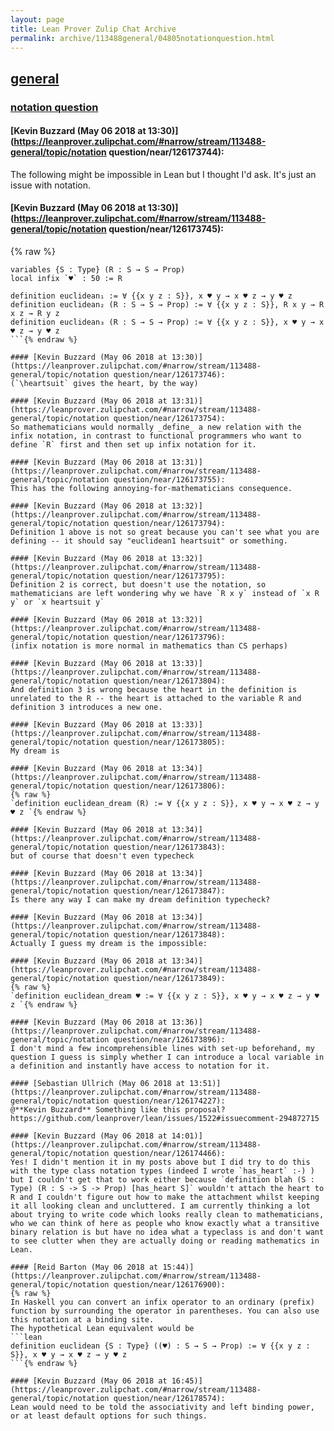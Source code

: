 ```yaml
---
layout: page
title: Lean Prover Zulip Chat Archive 
permalink: archive/113488general/04805notationquestion.html
---
```


## [general](index.html)
### [notation question](04805notationquestion.html)

#### [Kevin Buzzard (May 06 2018 at 13:30)](https://leanprover.zulipchat.com/#narrow/stream/113488-general/topic/notation question/near/126173744):
The following might be impossible in Lean but I thought I'd ask. It's just an issue with notation.

#### [Kevin Buzzard (May 06 2018 at 13:30)](https://leanprover.zulipchat.com/#narrow/stream/113488-general/topic/notation question/near/126173745):
{% raw %}
```lean
variables {S : Type} (R : S → S → Prop)
local infix `♥` : 50 := R

definition euclidean₁ := ∀ {{x y z : S}}, x ♥ y → x ♥ z → y ♥ z 
definition euclidean₂ (R : S → S → Prop) := ∀ {{x y z : S}}, R x y → R x z → R y z 
definition euclidean₃ (R : S → S → Prop) := ∀ {{x y z : S}}, x ♥ y → x ♥ z → y ♥ z 
```{% endraw %}

#### [Kevin Buzzard (May 06 2018 at 13:30)](https://leanprover.zulipchat.com/#narrow/stream/113488-general/topic/notation question/near/126173746):
(`\heartsuit` gives the heart, by the way)

#### [Kevin Buzzard (May 06 2018 at 13:31)](https://leanprover.zulipchat.com/#narrow/stream/113488-general/topic/notation question/near/126173754):
So mathematicians would normally _define_ a new relation with the infix notation, in contrast to functional programmers who want to define `R` first and then set up infix notation for it.

#### [Kevin Buzzard (May 06 2018 at 13:31)](https://leanprover.zulipchat.com/#narrow/stream/113488-general/topic/notation question/near/126173755):
This has the following annoying-for-mathematicians consequence.

#### [Kevin Buzzard (May 06 2018 at 13:32)](https://leanprover.zulipchat.com/#narrow/stream/113488-general/topic/notation question/near/126173794):
Definition 1 above is not so great because you can't see what you are defining -- it should say "euclidean1 heartsuit" or something.

#### [Kevin Buzzard (May 06 2018 at 13:32)](https://leanprover.zulipchat.com/#narrow/stream/113488-general/topic/notation question/near/126173795):
Definition 2 is correct, but doesn't use the notation, so mathematicians are left wondering why we have `R x y` instead of `x R y` or `x heartsuit y`

#### [Kevin Buzzard (May 06 2018 at 13:32)](https://leanprover.zulipchat.com/#narrow/stream/113488-general/topic/notation question/near/126173796):
(infix notation is more normal in mathematics than CS perhaps)

#### [Kevin Buzzard (May 06 2018 at 13:33)](https://leanprover.zulipchat.com/#narrow/stream/113488-general/topic/notation question/near/126173804):
And definition 3 is wrong because the heart in the definition is unrelated to the R -- the heart is attached to the variable R and definition 3 introduces a new one.

#### [Kevin Buzzard (May 06 2018 at 13:33)](https://leanprover.zulipchat.com/#narrow/stream/113488-general/topic/notation question/near/126173805):
My dream is

#### [Kevin Buzzard (May 06 2018 at 13:34)](https://leanprover.zulipchat.com/#narrow/stream/113488-general/topic/notation question/near/126173806):
{% raw %}
`definition euclidean_dream (R) := ∀ {{x y z : S}}, x ♥ y → x ♥ z → y ♥ z `{% endraw %}

#### [Kevin Buzzard (May 06 2018 at 13:34)](https://leanprover.zulipchat.com/#narrow/stream/113488-general/topic/notation question/near/126173843):
but of course that doesn't even typecheck

#### [Kevin Buzzard (May 06 2018 at 13:34)](https://leanprover.zulipchat.com/#narrow/stream/113488-general/topic/notation question/near/126173847):
Is there any way I can make my dream definition typecheck?

#### [Kevin Buzzard (May 06 2018 at 13:34)](https://leanprover.zulipchat.com/#narrow/stream/113488-general/topic/notation question/near/126173848):
Actually I guess my dream is the impossible:

#### [Kevin Buzzard (May 06 2018 at 13:34)](https://leanprover.zulipchat.com/#narrow/stream/113488-general/topic/notation question/near/126173849):
{% raw %}
`definition euclidean_dream ♥ := ∀ {{x y z : S}}, x ♥ y → x ♥ z → y ♥ z `{% endraw %}

#### [Kevin Buzzard (May 06 2018 at 13:36)](https://leanprover.zulipchat.com/#narrow/stream/113488-general/topic/notation question/near/126173896):
I don't mind a few incomprehensible lines with set-up beforehand, my question I guess is simply whether I can introduce a local variable in a definition and instantly have access to notation for it.

#### [Sebastian Ullrich (May 06 2018 at 13:51)](https://leanprover.zulipchat.com/#narrow/stream/113488-general/topic/notation question/near/126174227):
@**Kevin Buzzard** Something like this proposal? https://github.com/leanprover/lean/issues/1522#issuecomment-294872715

#### [Kevin Buzzard (May 06 2018 at 14:01)](https://leanprover.zulipchat.com/#narrow/stream/113488-general/topic/notation question/near/126174466):
Yes! I didn't mention it in my posts above but I did try to do this with the type class notation types (indeed I wrote `has_heart` :-) ) but I couldn't get that to work either because `definition blah (S : Type) (R : S -> S -> Prop) [has_heart S]` wouldn't attach the heart to R and I couldn't figure out how to make the attachment whilst keeping it all looking clean and uncluttered. I am currently thinking a lot about trying to write code which looks really clean to mathematicians, who we can think of here as people who know exactly what a transitive binary relation is but have no idea what a typeclass is and don't want to see clutter when they are actually doing or reading mathematics in Lean.

#### [Reid Barton (May 06 2018 at 15:44)](https://leanprover.zulipchat.com/#narrow/stream/113488-general/topic/notation question/near/126176900):
{% raw %}
In Haskell you can convert an infix operator to an ordinary (prefix) function by surrounding the operator in parentheses. You can also use this notation at a binding site.
The hypothetical Lean equivalent would be
```lean
definition euclidean {S : Type} ((♥) : S → S → Prop) := ∀ {{x y z : S}}, x ♥ y → x ♥ z → y ♥ z
```{% endraw %}

#### [Kevin Buzzard (May 06 2018 at 16:45)](https://leanprover.zulipchat.com/#narrow/stream/113488-general/topic/notation question/near/126178574):
Lean would need to be told the associativity and left binding power, or at least default options for such things.

